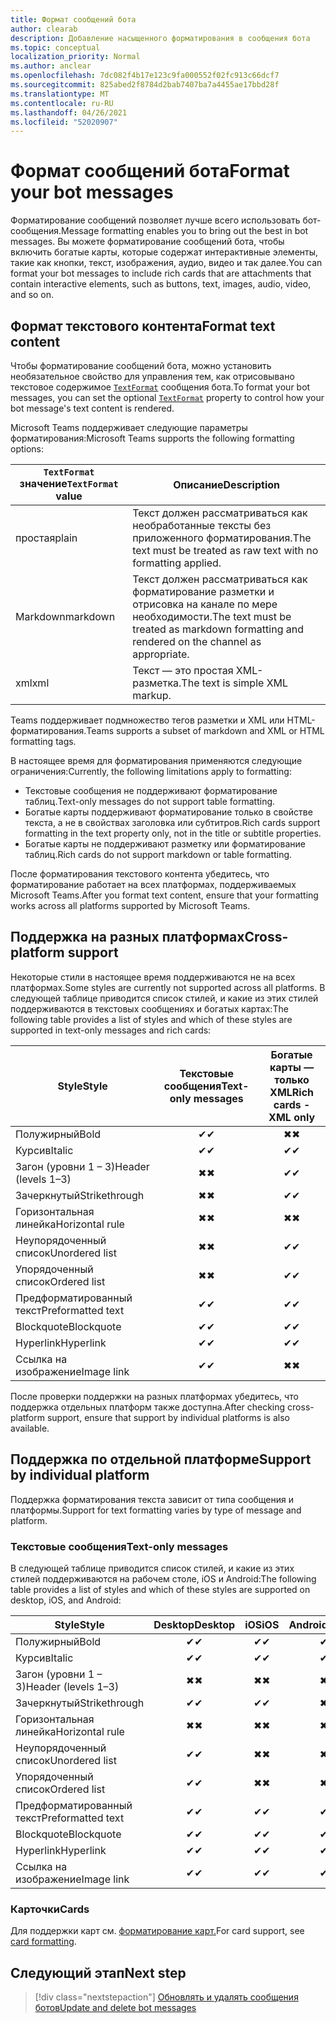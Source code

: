 ```yaml
---
title: Формат сообщений бота
author: clearab
description: Добавление насыщенного форматирования в сообщения бота
ms.topic: conceptual
localization_priority: Normal
ms.author: anclear
ms.openlocfilehash: 7dc082f4b17e123c9fa000552f02fc913c66dcf7
ms.sourcegitcommit: 825abed2f8784d2bab7407ba7a4455ae17bbd28f
ms.translationtype: MT
ms.contentlocale: ru-RU
ms.lasthandoff: 04/26/2021
ms.locfileid: "52020907"
---
```

# <a name="format-your-bot-messages"></a><span data-ttu-id="69e4d-103">Формат сообщений бота</span><span class="sxs-lookup"><span data-stu-id="69e4d-103">Format your bot messages</span></span>

<span data-ttu-id="69e4d-104">Форматирование сообщений позволяет лучше всего использовать бот-сообщения.</span><span class="sxs-lookup"><span data-stu-id="69e4d-104">Message formatting enables you to bring out the best in bot messages.</span></span> <span data-ttu-id="69e4d-105">Вы можете форматирование сообщений бота, чтобы включить богатые карты, которые содержат интерактивные элементы, такие как кнопки, текст, изображения, аудио, видео и так далее.</span><span class="sxs-lookup"><span data-stu-id="69e4d-105">You can format your bot messages to include rich cards that are attachments that contain interactive elements, such as buttons, text, images, audio, video, and so on.</span></span>

## <a name="format-text-content"></a><span data-ttu-id="69e4d-106">Формат текстового контента</span><span class="sxs-lookup"><span data-stu-id="69e4d-106">Format text content</span></span>

<span data-ttu-id="69e4d-107">Чтобы форматирование сообщений бота, можно установить необязательное свойство для управления тем, как отрисовывано текстовое содержимое [`TextFormat`](/bot-framework/dotnet/bot-builder-dotnet-create-messages#customizing-a-message) сообщения бота.</span><span class="sxs-lookup"><span data-stu-id="69e4d-107">To format your bot messages, you can set the optional [`TextFormat`](/bot-framework/dotnet/bot-builder-dotnet-create-messages#customizing-a-message) property to control how your bot message's text content is rendered.</span></span>

<span data-ttu-id="69e4d-108">Microsoft Teams поддерживает следующие параметры форматирования:</span><span class="sxs-lookup"><span data-stu-id="69e4d-108">Microsoft Teams supports the following formatting options:</span></span>

| <span data-ttu-id="69e4d-109">`TextFormat` значение</span><span class="sxs-lookup"><span data-stu-id="69e4d-109">`TextFormat` value</span></span> | <span data-ttu-id="69e4d-110">Описание</span><span class="sxs-lookup"><span data-stu-id="69e4d-110">Description</span></span> |
| --- | --- |
| <span data-ttu-id="69e4d-111">простая</span><span class="sxs-lookup"><span data-stu-id="69e4d-111">plain</span></span> | <span data-ttu-id="69e4d-112">Текст должен рассматриваться как необработанные тексты без приложенного форматирования.</span><span class="sxs-lookup"><span data-stu-id="69e4d-112">The text must be treated as raw text with no formatting applied.</span></span>|
| <span data-ttu-id="69e4d-113">Markdown</span><span class="sxs-lookup"><span data-stu-id="69e4d-113">markdown</span></span> | <span data-ttu-id="69e4d-114">Текст должен рассматриваться как форматирование разметки и отрисовка на канале по мере необходимости.</span><span class="sxs-lookup"><span data-stu-id="69e4d-114">The text must be treated as markdown formatting and rendered on the channel as appropriate.</span></span> |
| <span data-ttu-id="69e4d-115">xml</span><span class="sxs-lookup"><span data-stu-id="69e4d-115">xml</span></span> | <span data-ttu-id="69e4d-116">Текст — это простая XML-разметка.</span><span class="sxs-lookup"><span data-stu-id="69e4d-116">The text is simple XML markup.</span></span> |

<span data-ttu-id="69e4d-117">Teams поддерживает подмножество тегов разметки и XML или HTML-форматирования.</span><span class="sxs-lookup"><span data-stu-id="69e4d-117">Teams supports a subset of markdown and XML or HTML formatting tags.</span></span>

<span data-ttu-id="69e4d-118">В настоящее время для форматирования применяются следующие ограничения:</span><span class="sxs-lookup"><span data-stu-id="69e4d-118">Currently, the following limitations apply to formatting:</span></span>

* <span data-ttu-id="69e4d-119">Текстовые сообщения не поддерживают форматирование таблиц.</span><span class="sxs-lookup"><span data-stu-id="69e4d-119">Text-only messages do not support table formatting.</span></span>
* <span data-ttu-id="69e4d-120">Богатые карты поддерживают форматирование только в свойстве текста, а не в свойствах заголовка или субтитров.</span><span class="sxs-lookup"><span data-stu-id="69e4d-120">Rich cards support formatting in the text property only, not in the title or subtitle properties.</span></span>
* <span data-ttu-id="69e4d-121">Богатые карты не поддерживают разметку или форматирование таблиц.</span><span class="sxs-lookup"><span data-stu-id="69e4d-121">Rich cards do not support markdown or table formatting.</span></span>

<span data-ttu-id="69e4d-122">После форматирования текстового контента убедитесь, что форматирование работает на всех платформах, поддерживаемых Microsoft Teams.</span><span class="sxs-lookup"><span data-stu-id="69e4d-122">After you format text content, ensure that your formatting works across all platforms supported by Microsoft Teams.</span></span>

## <a name="cross-platform-support"></a><span data-ttu-id="69e4d-123">Поддержка на разных платформах</span><span class="sxs-lookup"><span data-stu-id="69e4d-123">Cross-platform support</span></span>

<span data-ttu-id="69e4d-124">Некоторые стили в настоящее время поддерживаются не на всех платформах.</span><span class="sxs-lookup"><span data-stu-id="69e4d-124">Some styles are currently not supported across all platforms.</span></span> <span data-ttu-id="69e4d-125">В следующей таблице приводится список стилей, и какие из этих стилей поддерживаются в текстовых сообщениях и богатых картах:</span><span class="sxs-lookup"><span data-stu-id="69e4d-125">The following table provides a list of styles and which of these styles are supported in text-only messages and rich cards:</span></span>

| <span data-ttu-id="69e4d-126">Style</span><span class="sxs-lookup"><span data-stu-id="69e4d-126">Style</span></span>                     | <span data-ttu-id="69e4d-127">Текстовые сообщения</span><span class="sxs-lookup"><span data-stu-id="69e4d-127">Text-only messages</span></span> | <span data-ttu-id="69e4d-128">Богатые карты — только XML</span><span class="sxs-lookup"><span data-stu-id="69e4d-128">Rich cards - XML only</span></span> |
| ---                       | :---: | :---: |
| <span data-ttu-id="69e4d-129">Полужирный</span><span class="sxs-lookup"><span data-stu-id="69e4d-129">Bold</span></span>                      | <span data-ttu-id="69e4d-130">✔</span><span class="sxs-lookup"><span data-stu-id="69e4d-130">✔</span></span> | <span data-ttu-id="69e4d-131">✖</span><span class="sxs-lookup"><span data-stu-id="69e4d-131">✖</span></span> |
| <span data-ttu-id="69e4d-132">Курсив</span><span class="sxs-lookup"><span data-stu-id="69e4d-132">Italic</span></span>                    | <span data-ttu-id="69e4d-133">✔</span><span class="sxs-lookup"><span data-stu-id="69e4d-133">✔</span></span> | <span data-ttu-id="69e4d-134">✔</span><span class="sxs-lookup"><span data-stu-id="69e4d-134">✔</span></span> |
| <span data-ttu-id="69e4d-135">Загон (уровни 1 &ndash; 3)</span><span class="sxs-lookup"><span data-stu-id="69e4d-135">Header (levels 1&ndash;3)</span></span> | <span data-ttu-id="69e4d-136">✖</span><span class="sxs-lookup"><span data-stu-id="69e4d-136">✖</span></span> | <span data-ttu-id="69e4d-137">✔</span><span class="sxs-lookup"><span data-stu-id="69e4d-137">✔</span></span> |
| <span data-ttu-id="69e4d-138">Зачеркнутый</span><span class="sxs-lookup"><span data-stu-id="69e4d-138">Strikethrough</span></span>             | <span data-ttu-id="69e4d-139">✖</span><span class="sxs-lookup"><span data-stu-id="69e4d-139">✖</span></span> | <span data-ttu-id="69e4d-140">✔</span><span class="sxs-lookup"><span data-stu-id="69e4d-140">✔</span></span> |
| <span data-ttu-id="69e4d-141">Горизонтальная линейка</span><span class="sxs-lookup"><span data-stu-id="69e4d-141">Horizontal rule</span></span>           | <span data-ttu-id="69e4d-142">✖</span><span class="sxs-lookup"><span data-stu-id="69e4d-142">✖</span></span> | <span data-ttu-id="69e4d-143">✖</span><span class="sxs-lookup"><span data-stu-id="69e4d-143">✖</span></span> |
| <span data-ttu-id="69e4d-144">Неупорядоченный список</span><span class="sxs-lookup"><span data-stu-id="69e4d-144">Unordered list</span></span>            | <span data-ttu-id="69e4d-145">✖</span><span class="sxs-lookup"><span data-stu-id="69e4d-145">✖</span></span> | <span data-ttu-id="69e4d-146">✔</span><span class="sxs-lookup"><span data-stu-id="69e4d-146">✔</span></span> |
| <span data-ttu-id="69e4d-147">Упорядоченный список</span><span class="sxs-lookup"><span data-stu-id="69e4d-147">Ordered list</span></span>              | <span data-ttu-id="69e4d-148">✖</span><span class="sxs-lookup"><span data-stu-id="69e4d-148">✖</span></span> | <span data-ttu-id="69e4d-149">✔</span><span class="sxs-lookup"><span data-stu-id="69e4d-149">✔</span></span> |
| <span data-ttu-id="69e4d-150">Предформатированный текст</span><span class="sxs-lookup"><span data-stu-id="69e4d-150">Preformatted text</span></span>         | <span data-ttu-id="69e4d-151">✔</span><span class="sxs-lookup"><span data-stu-id="69e4d-151">✔</span></span> | <span data-ttu-id="69e4d-152">✔</span><span class="sxs-lookup"><span data-stu-id="69e4d-152">✔</span></span> |
| <span data-ttu-id="69e4d-153">Blockquote</span><span class="sxs-lookup"><span data-stu-id="69e4d-153">Blockquote</span></span>                | <span data-ttu-id="69e4d-154">✔</span><span class="sxs-lookup"><span data-stu-id="69e4d-154">✔</span></span> | <span data-ttu-id="69e4d-155">✔</span><span class="sxs-lookup"><span data-stu-id="69e4d-155">✔</span></span> |
| <span data-ttu-id="69e4d-156">Hyperlink</span><span class="sxs-lookup"><span data-stu-id="69e4d-156">Hyperlink</span></span>                 | <span data-ttu-id="69e4d-157">✔</span><span class="sxs-lookup"><span data-stu-id="69e4d-157">✔</span></span> | <span data-ttu-id="69e4d-158">✔</span><span class="sxs-lookup"><span data-stu-id="69e4d-158">✔</span></span> |
| <span data-ttu-id="69e4d-159">Ссылка на изображение</span><span class="sxs-lookup"><span data-stu-id="69e4d-159">Image link</span></span>                | <span data-ttu-id="69e4d-160">✔</span><span class="sxs-lookup"><span data-stu-id="69e4d-160">✔</span></span> | <span data-ttu-id="69e4d-161">✖</span><span class="sxs-lookup"><span data-stu-id="69e4d-161">✖</span></span> |

<span data-ttu-id="69e4d-162">После проверки поддержки на разных платформах убедитесь, что поддержка отдельных платформ также доступна.</span><span class="sxs-lookup"><span data-stu-id="69e4d-162">After checking cross-platform support, ensure that support by individual platforms is also available.</span></span>

## <a name="support-by-individual-platform"></a><span data-ttu-id="69e4d-163">Поддержка по отдельной платформе</span><span class="sxs-lookup"><span data-stu-id="69e4d-163">Support by individual platform</span></span>

<span data-ttu-id="69e4d-164">Поддержка форматирования текста зависит от типа сообщения и платформы.</span><span class="sxs-lookup"><span data-stu-id="69e4d-164">Support for text formatting varies by type of message and platform.</span></span>

### <a name="text-only-messages"></a><span data-ttu-id="69e4d-165">Текстовые сообщения</span><span class="sxs-lookup"><span data-stu-id="69e4d-165">Text-only messages</span></span>

<span data-ttu-id="69e4d-166">В следующей таблице приводится список стилей, и какие из этих стилей поддерживаются на рабочем столе, iOS и Android:</span><span class="sxs-lookup"><span data-stu-id="69e4d-166">The following table provides a list of styles and which of these styles are supported on desktop, iOS, and Android:</span></span>

| <span data-ttu-id="69e4d-167">Style</span><span class="sxs-lookup"><span data-stu-id="69e4d-167">Style</span></span>                     | <span data-ttu-id="69e4d-168">Desktop</span><span class="sxs-lookup"><span data-stu-id="69e4d-168">Desktop</span></span> | <span data-ttu-id="69e4d-169">iOS</span><span class="sxs-lookup"><span data-stu-id="69e4d-169">iOS</span></span> | <span data-ttu-id="69e4d-170">Android</span><span class="sxs-lookup"><span data-stu-id="69e4d-170">Android</span></span> |
| ---                       | :---: | :---: | :---: |
| <span data-ttu-id="69e4d-171">Полужирный</span><span class="sxs-lookup"><span data-stu-id="69e4d-171">Bold</span></span>                      | <span data-ttu-id="69e4d-172">✔</span><span class="sxs-lookup"><span data-stu-id="69e4d-172">✔</span></span> | <span data-ttu-id="69e4d-173">✔</span><span class="sxs-lookup"><span data-stu-id="69e4d-173">✔</span></span> | <span data-ttu-id="69e4d-174">✔</span><span class="sxs-lookup"><span data-stu-id="69e4d-174">✔</span></span> |
| <span data-ttu-id="69e4d-175">Курсив</span><span class="sxs-lookup"><span data-stu-id="69e4d-175">Italic</span></span>                    | <span data-ttu-id="69e4d-176">✔</span><span class="sxs-lookup"><span data-stu-id="69e4d-176">✔</span></span> | <span data-ttu-id="69e4d-177">✔</span><span class="sxs-lookup"><span data-stu-id="69e4d-177">✔</span></span> | <span data-ttu-id="69e4d-178">✔</span><span class="sxs-lookup"><span data-stu-id="69e4d-178">✔</span></span> |
| <span data-ttu-id="69e4d-179">Загон (уровни 1 &ndash; 3)</span><span class="sxs-lookup"><span data-stu-id="69e4d-179">Header (levels 1&ndash;3)</span></span> | <span data-ttu-id="69e4d-180">✖</span><span class="sxs-lookup"><span data-stu-id="69e4d-180">✖</span></span> | <span data-ttu-id="69e4d-181">✖</span><span class="sxs-lookup"><span data-stu-id="69e4d-181">✖</span></span> | <span data-ttu-id="69e4d-182">✖</span><span class="sxs-lookup"><span data-stu-id="69e4d-182">✖</span></span> |
| <span data-ttu-id="69e4d-183">Зачеркнутый</span><span class="sxs-lookup"><span data-stu-id="69e4d-183">Strikethrough</span></span>             | <span data-ttu-id="69e4d-184">✔</span><span class="sxs-lookup"><span data-stu-id="69e4d-184">✔</span></span> | <span data-ttu-id="69e4d-185">✔</span><span class="sxs-lookup"><span data-stu-id="69e4d-185">✔</span></span> | <span data-ttu-id="69e4d-186">✖</span><span class="sxs-lookup"><span data-stu-id="69e4d-186">✖</span></span> |
| <span data-ttu-id="69e4d-187">Горизонтальная линейка</span><span class="sxs-lookup"><span data-stu-id="69e4d-187">Horizontal rule</span></span>           | <span data-ttu-id="69e4d-188">✖</span><span class="sxs-lookup"><span data-stu-id="69e4d-188">✖</span></span> | <span data-ttu-id="69e4d-189">✖</span><span class="sxs-lookup"><span data-stu-id="69e4d-189">✖</span></span> | <span data-ttu-id="69e4d-190">✖</span><span class="sxs-lookup"><span data-stu-id="69e4d-190">✖</span></span> |
| <span data-ttu-id="69e4d-191">Неупорядоченный список</span><span class="sxs-lookup"><span data-stu-id="69e4d-191">Unordered list</span></span>            | <span data-ttu-id="69e4d-192">✔</span><span class="sxs-lookup"><span data-stu-id="69e4d-192">✔</span></span> | <span data-ttu-id="69e4d-193">✖</span><span class="sxs-lookup"><span data-stu-id="69e4d-193">✖</span></span> | <span data-ttu-id="69e4d-194">✖</span><span class="sxs-lookup"><span data-stu-id="69e4d-194">✖</span></span> |
| <span data-ttu-id="69e4d-195">Упорядоченный список</span><span class="sxs-lookup"><span data-stu-id="69e4d-195">Ordered list</span></span>              | <span data-ttu-id="69e4d-196">✔</span><span class="sxs-lookup"><span data-stu-id="69e4d-196">✔</span></span> | <span data-ttu-id="69e4d-197">✖</span><span class="sxs-lookup"><span data-stu-id="69e4d-197">✖</span></span> | <span data-ttu-id="69e4d-198">✖</span><span class="sxs-lookup"><span data-stu-id="69e4d-198">✖</span></span> |
| <span data-ttu-id="69e4d-199">Предформатированный текст</span><span class="sxs-lookup"><span data-stu-id="69e4d-199">Preformatted text</span></span>         | <span data-ttu-id="69e4d-200">✔</span><span class="sxs-lookup"><span data-stu-id="69e4d-200">✔</span></span> | <span data-ttu-id="69e4d-201">✔</span><span class="sxs-lookup"><span data-stu-id="69e4d-201">✔</span></span> | <span data-ttu-id="69e4d-202">✔</span><span class="sxs-lookup"><span data-stu-id="69e4d-202">✔</span></span> |
| <span data-ttu-id="69e4d-203">Blockquote</span><span class="sxs-lookup"><span data-stu-id="69e4d-203">Blockquote</span></span>                | <span data-ttu-id="69e4d-204">✔</span><span class="sxs-lookup"><span data-stu-id="69e4d-204">✔</span></span> | <span data-ttu-id="69e4d-205">✔</span><span class="sxs-lookup"><span data-stu-id="69e4d-205">✔</span></span> | <span data-ttu-id="69e4d-206">✔</span><span class="sxs-lookup"><span data-stu-id="69e4d-206">✔</span></span> |
| <span data-ttu-id="69e4d-207">Hyperlink</span><span class="sxs-lookup"><span data-stu-id="69e4d-207">Hyperlink</span></span>                 | <span data-ttu-id="69e4d-208">✔</span><span class="sxs-lookup"><span data-stu-id="69e4d-208">✔</span></span> | <span data-ttu-id="69e4d-209">✔</span><span class="sxs-lookup"><span data-stu-id="69e4d-209">✔</span></span> | <span data-ttu-id="69e4d-210">✔</span><span class="sxs-lookup"><span data-stu-id="69e4d-210">✔</span></span> |
| <span data-ttu-id="69e4d-211">Ссылка на изображение</span><span class="sxs-lookup"><span data-stu-id="69e4d-211">Image link</span></span>                | <span data-ttu-id="69e4d-212">✔</span><span class="sxs-lookup"><span data-stu-id="69e4d-212">✔</span></span> | <span data-ttu-id="69e4d-213">✔</span><span class="sxs-lookup"><span data-stu-id="69e4d-213">✔</span></span> | <span data-ttu-id="69e4d-214">✔</span><span class="sxs-lookup"><span data-stu-id="69e4d-214">✔</span></span> |

### <a name="cards"></a><span data-ttu-id="69e4d-215">Карточки</span><span class="sxs-lookup"><span data-stu-id="69e4d-215">Cards</span></span>

<span data-ttu-id="69e4d-216">Для поддержки карт см. [форматирование карт.](~/task-modules-and-cards/cards/cards-format.md)</span><span class="sxs-lookup"><span data-stu-id="69e4d-216">For card support, see [card formatting](~/task-modules-and-cards/cards/cards-format.md).</span></span>

## <a name="next-step"></a><span data-ttu-id="69e4d-217">Следующий этап</span><span class="sxs-lookup"><span data-stu-id="69e4d-217">Next step</span></span>

> [!div class="nextstepaction"]
> [<span data-ttu-id="69e4d-218">Обновлять и удалять сообщения ботов</span><span class="sxs-lookup"><span data-stu-id="69e4d-218">Update and delete bot messages</span></span>](~/bots/how-to/update-and-delete-bot-messages.md)
